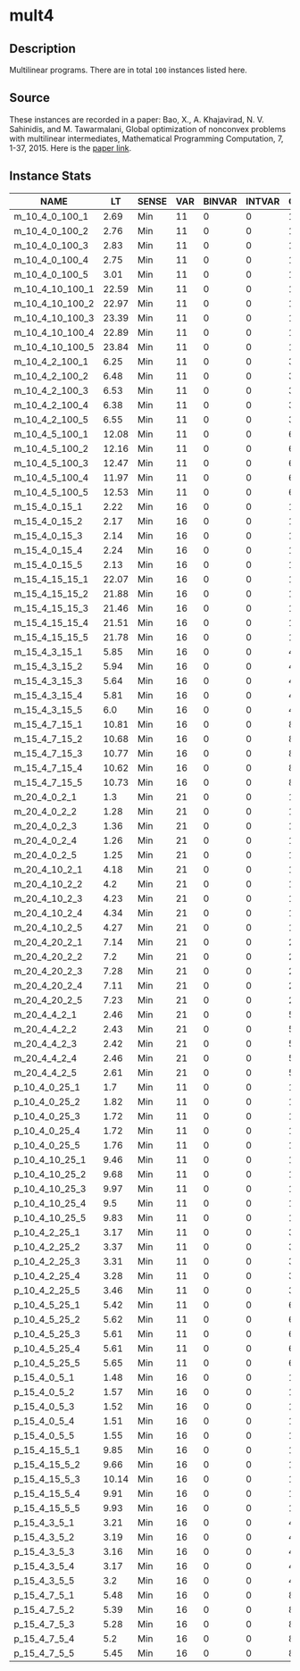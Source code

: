 # mult4

## Description
Multilinear programs. There are in total `100` instances listed here.

## Source
These instances are recorded in a paper: Bao, X., A. Khajavirad, N. V. Sahinidis, and M. Tawarmalani, Global optimization of nonconvex problems with multilinear intermediates, Mathematical Programming Computation, 7, 1-37, 2015. Here is the [paper link](https://link.springer.com/article/10.1007/s12532-014-0073-z).

## Instance Stats
| NAME | LT | SENSE | VAR | BINVAR | INTVAR | CON | LINCON | NLCONS | OTHERCONS |
|------|----|-------|-----|--------|--------|-----|--------|--------|-----------|
| m_10_4_0_100_1 | 2.69 | Min | 11 | 0 | 0 | 1 | 0 | 1 | 0 |
| m_10_4_0_100_2 | 2.76 | Min | 11 | 0 | 0 | 1 | 0 | 1 | 0 |
| m_10_4_0_100_3 | 2.83 | Min | 11 | 0 | 0 | 1 | 0 | 1 | 0 |
| m_10_4_0_100_4 | 2.75 | Min | 11 | 0 | 0 | 1 | 0 | 1 | 0 |
| m_10_4_0_100_5 | 3.01 | Min | 11 | 0 | 0 | 1 | 0 | 1 | 0 |
| m_10_4_10_100_1 | 22.59 | Min | 11 | 0 | 0 | 11 | 0 | 11 | 0 |
| m_10_4_10_100_2 | 22.97 | Min | 11 | 0 | 0 | 11 | 0 | 11 | 0 |
| m_10_4_10_100_3 | 23.39 | Min | 11 | 0 | 0 | 11 | 0 | 11 | 0 |
| m_10_4_10_100_4 | 22.89 | Min | 11 | 0 | 0 | 11 | 0 | 11 | 0 |
| m_10_4_10_100_5 | 23.84 | Min | 11 | 0 | 0 | 11 | 0 | 11 | 0 |
| m_10_4_2_100_1 | 6.25 | Min | 11 | 0 | 0 | 3 | 0 | 3 | 0 |
| m_10_4_2_100_2 | 6.48 | Min | 11 | 0 | 0 | 3 | 0 | 3 | 0 |
| m_10_4_2_100_3 | 6.53 | Min | 11 | 0 | 0 | 3 | 0 | 3 | 0 |
| m_10_4_2_100_4 | 6.38 | Min | 11 | 0 | 0 | 3 | 0 | 3 | 0 |
| m_10_4_2_100_5 | 6.55 | Min | 11 | 0 | 0 | 3 | 0 | 3 | 0 |
| m_10_4_5_100_1 | 12.08 | Min | 11 | 0 | 0 | 6 | 0 | 6 | 0 |
| m_10_4_5_100_2 | 12.16 | Min | 11 | 0 | 0 | 6 | 0 | 6 | 0 |
| m_10_4_5_100_3 | 12.47 | Min | 11 | 0 | 0 | 6 | 0 | 6 | 0 |
| m_10_4_5_100_4 | 11.97 | Min | 11 | 0 | 0 | 6 | 0 | 6 | 0 |
| m_10_4_5_100_5 | 12.53 | Min | 11 | 0 | 0 | 6 | 0 | 6 | 0 |
| m_15_4_0_15_1 | 2.22 | Min | 16 | 0 | 0 | 1 | 0 | 1 | 0 |
| m_15_4_0_15_2 | 2.17 | Min | 16 | 0 | 0 | 1 | 0 | 1 | 0 |
| m_15_4_0_15_3 | 2.14 | Min | 16 | 0 | 0 | 1 | 0 | 1 | 0 |
| m_15_4_0_15_4 | 2.24 | Min | 16 | 0 | 0 | 1 | 0 | 1 | 0 |
| m_15_4_0_15_5 | 2.13 | Min | 16 | 0 | 0 | 1 | 0 | 1 | 0 |
| m_15_4_15_15_1 | 22.07 | Min | 16 | 0 | 0 | 16 | 0 | 16 | 0 |
| m_15_4_15_15_2 | 21.88 | Min | 16 | 0 | 0 | 16 | 0 | 16 | 0 |
| m_15_4_15_15_3 | 21.46 | Min | 16 | 0 | 0 | 16 | 0 | 16 | 0 |
| m_15_4_15_15_4 | 21.51 | Min | 16 | 0 | 0 | 16 | 0 | 16 | 0 |
| m_15_4_15_15_5 | 21.78 | Min | 16 | 0 | 0 | 16 | 0 | 16 | 0 |
| m_15_4_3_15_1 | 5.85 | Min | 16 | 0 | 0 | 4 | 0 | 4 | 0 |
| m_15_4_3_15_2 | 5.94 | Min | 16 | 0 | 0 | 4 | 0 | 4 | 0 |
| m_15_4_3_15_3 | 5.64 | Min | 16 | 0 | 0 | 4 | 0 | 4 | 0 |
| m_15_4_3_15_4 | 5.81 | Min | 16 | 0 | 0 | 4 | 0 | 4 | 0 |
| m_15_4_3_15_5 | 6.0 | Min | 16 | 0 | 0 | 4 | 0 | 4 | 0 |
| m_15_4_7_15_1 | 10.81 | Min | 16 | 0 | 0 | 8 | 0 | 8 | 0 |
| m_15_4_7_15_2 | 10.68 | Min | 16 | 0 | 0 | 8 | 0 | 8 | 0 |
| m_15_4_7_15_3 | 10.77 | Min | 16 | 0 | 0 | 8 | 0 | 8 | 0 |
| m_15_4_7_15_4 | 10.62 | Min | 16 | 0 | 0 | 8 | 0 | 8 | 0 |
| m_15_4_7_15_5 | 10.73 | Min | 16 | 0 | 0 | 8 | 0 | 8 | 0 |
| m_20_4_0_2_1 | 1.3 | Min | 21 | 0 | 0 | 1 | 0 | 1 | 0 |
| m_20_4_0_2_2 | 1.28 | Min | 21 | 0 | 0 | 1 | 0 | 1 | 0 |
| m_20_4_0_2_3 | 1.36 | Min | 21 | 0 | 0 | 1 | 0 | 1 | 0 |
| m_20_4_0_2_4 | 1.26 | Min | 21 | 0 | 0 | 1 | 0 | 1 | 0 |
| m_20_4_0_2_5 | 1.25 | Min | 21 | 0 | 0 | 1 | 0 | 1 | 0 |
| m_20_4_10_2_1 | 4.18 | Min | 21 | 0 | 0 | 11 | 0 | 11 | 0 |
| m_20_4_10_2_2 | 4.2 | Min | 21 | 0 | 0 | 11 | 0 | 11 | 0 |
| m_20_4_10_2_3 | 4.23 | Min | 21 | 0 | 0 | 11 | 0 | 11 | 0 |
| m_20_4_10_2_4 | 4.34 | Min | 21 | 0 | 0 | 11 | 0 | 11 | 0 |
| m_20_4_10_2_5 | 4.27 | Min | 21 | 0 | 0 | 11 | 0 | 11 | 0 |
| m_20_4_20_2_1 | 7.14 | Min | 21 | 0 | 0 | 21 | 0 | 21 | 0 |
| m_20_4_20_2_2 | 7.2 | Min | 21 | 0 | 0 | 21 | 0 | 21 | 0 |
| m_20_4_20_2_3 | 7.28 | Min | 21 | 0 | 0 | 21 | 0 | 21 | 0 |
| m_20_4_20_2_4 | 7.11 | Min | 21 | 0 | 0 | 21 | 0 | 21 | 0 |
| m_20_4_20_2_5 | 7.23 | Min | 21 | 0 | 0 | 21 | 0 | 21 | 0 |
| m_20_4_4_2_1 | 2.46 | Min | 21 | 0 | 0 | 5 | 0 | 5 | 0 |
| m_20_4_4_2_2 | 2.43 | Min | 21 | 0 | 0 | 5 | 0 | 5 | 0 |
| m_20_4_4_2_3 | 2.42 | Min | 21 | 0 | 0 | 5 | 0 | 5 | 0 |
| m_20_4_4_2_4 | 2.46 | Min | 21 | 0 | 0 | 5 | 0 | 5 | 0 |
| m_20_4_4_2_5 | 2.61 | Min | 21 | 0 | 0 | 5 | 0 | 5 | 0 |
| p_10_4_0_25_1 | 1.7 | Min | 11 | 0 | 0 | 1 | 0 | 1 | 0 |
| p_10_4_0_25_2 | 1.82 | Min | 11 | 0 | 0 | 1 | 0 | 1 | 0 |
| p_10_4_0_25_3 | 1.72 | Min | 11 | 0 | 0 | 1 | 0 | 1 | 0 |
| p_10_4_0_25_4 | 1.72 | Min | 11 | 0 | 0 | 1 | 0 | 1 | 0 |
| p_10_4_0_25_5 | 1.76 | Min | 11 | 0 | 0 | 1 | 0 | 1 | 0 |
| p_10_4_10_25_1 | 9.46 | Min | 11 | 0 | 0 | 11 | 0 | 11 | 0 |
| p_10_4_10_25_2 | 9.68 | Min | 11 | 0 | 0 | 11 | 0 | 11 | 0 |
| p_10_4_10_25_3 | 9.97 | Min | 11 | 0 | 0 | 11 | 0 | 11 | 0 |
| p_10_4_10_25_4 | 9.5 | Min | 11 | 0 | 0 | 11 | 0 | 11 | 0 |
| p_10_4_10_25_5 | 9.83 | Min | 11 | 0 | 0 | 11 | 0 | 11 | 0 |
| p_10_4_2_25_1 | 3.17 | Min | 11 | 0 | 0 | 3 | 0 | 3 | 0 |
| p_10_4_2_25_2 | 3.37 | Min | 11 | 0 | 0 | 3 | 0 | 3 | 0 |
| p_10_4_2_25_3 | 3.31 | Min | 11 | 0 | 0 | 3 | 0 | 3 | 0 |
| p_10_4_2_25_4 | 3.28 | Min | 11 | 0 | 0 | 3 | 0 | 3 | 0 |
| p_10_4_2_25_5 | 3.46 | Min | 11 | 0 | 0 | 3 | 0 | 3 | 0 |
| p_10_4_5_25_1 | 5.42 | Min | 11 | 0 | 0 | 6 | 0 | 6 | 0 |
| p_10_4_5_25_2 | 5.62 | Min | 11 | 0 | 0 | 6 | 0 | 6 | 0 |
| p_10_4_5_25_3 | 5.61 | Min | 11 | 0 | 0 | 6 | 0 | 6 | 0 |
| p_10_4_5_25_4 | 5.61 | Min | 11 | 0 | 0 | 6 | 0 | 6 | 0 |
| p_10_4_5_25_5 | 5.65 | Min | 11 | 0 | 0 | 6 | 0 | 6 | 0 |
| p_15_4_0_5_1 | 1.48 | Min | 16 | 0 | 0 | 1 | 0 | 1 | 0 |
| p_15_4_0_5_2 | 1.57 | Min | 16 | 0 | 0 | 1 | 0 | 1 | 0 |
| p_15_4_0_5_3 | 1.52 | Min | 16 | 0 | 0 | 1 | 0 | 1 | 0 |
| p_15_4_0_5_4 | 1.51 | Min | 16 | 0 | 0 | 1 | 0 | 1 | 0 |
| p_15_4_0_5_5 | 1.55 | Min | 16 | 0 | 0 | 1 | 0 | 1 | 0 |
| p_15_4_15_5_1 | 9.85 | Min | 16 | 0 | 0 | 16 | 0 | 16 | 0 |
| p_15_4_15_5_2 | 9.66 | Min | 16 | 0 | 0 | 16 | 0 | 16 | 0 |
| p_15_4_15_5_3 | 10.14 | Min | 16 | 0 | 0 | 16 | 0 | 16 | 0 |
| p_15_4_15_5_4 | 9.91 | Min | 16 | 0 | 0 | 16 | 0 | 16 | 0 |
| p_15_4_15_5_5 | 9.93 | Min | 16 | 0 | 0 | 16 | 0 | 16 | 0 |
| p_15_4_3_5_1 | 3.21 | Min | 16 | 0 | 0 | 4 | 0 | 4 | 0 |
| p_15_4_3_5_2 | 3.19 | Min | 16 | 0 | 0 | 4 | 0 | 4 | 0 |
| p_15_4_3_5_3 | 3.16 | Min | 16 | 0 | 0 | 4 | 0 | 4 | 0 |
| p_15_4_3_5_4 | 3.17 | Min | 16 | 0 | 0 | 4 | 0 | 4 | 0 |
| p_15_4_3_5_5 | 3.2 | Min | 16 | 0 | 0 | 4 | 0 | 4 | 0 |
| p_15_4_7_5_1 | 5.48 | Min | 16 | 0 | 0 | 8 | 0 | 8 | 0 |
| p_15_4_7_5_2 | 5.39 | Min | 16 | 0 | 0 | 8 | 0 | 8 | 0 |
| p_15_4_7_5_3 | 5.28 | Min | 16 | 0 | 0 | 8 | 0 | 8 | 0 |
| p_15_4_7_5_4 | 5.2 | Min | 16 | 0 | 0 | 8 | 0 | 8 | 0 |
| p_15_4_7_5_5 | 5.45 | Min | 16 | 0 | 0 | 8 | 0 | 8 | 0 |
